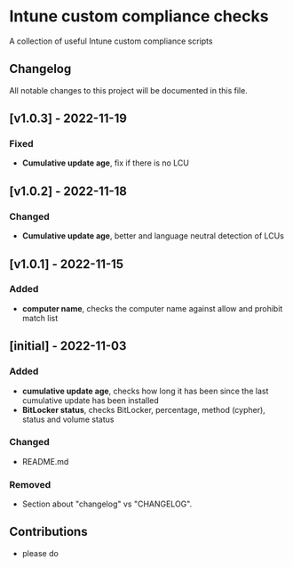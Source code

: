 # Intune custom compliance checks

A collection of useful Intune custom compliance scripts

## Changelog

All notable changes to this project will be documented in this file.

## [v1.0.3] - 2022-11-19

### Fixed

- **Cumulative update age**, fix if there is no LCU

## [v1.0.2] - 2022-11-18

### Changed

- **Cumulative update age**, better and language neutral detection of LCUs

## [v1.0.1] - 2022-11-15

### Added

- **computer name**, checks the computer name against allow and prohibit match list

## [initial] - 2022-11-03

### Added

- **cumulative update age**, checks how long it has been since the last cumulative update has been installed
- **BitLocker status**, checks BitLocker, percentage, method (cypher), status and volume status

### Changed

- README.md

### Removed

- Section about "changelog" vs "CHANGELOG".

## Contributions

- please do
